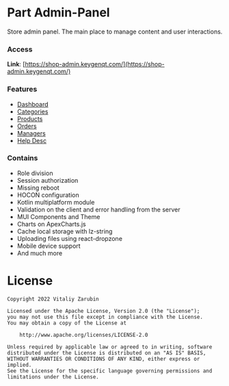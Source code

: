 Part Admin-Panel
===================

Store admin panel. The main place to manage content and user interactions.

### Access

**Link**: [https://shop-admin.keygenqt.com/](https://shop-admin.keygenqt.com/)

### Features

* [Dashboard](/km-shop/backend/dashboard/)
* [Categories](/km-shop/backend/categories/)
* [Products](/km-shop/backend/products/)
* [Orders](/km-shop/backend/orders/)
* [Managers](/km-shop/backend/managers/)
* [Help Desc](/km-shop/backend/help/)

### Contains

* Role division
* Session authorization
* Missing reboot
* HOCON configuration
* Kotlin multiplatform module
* Validation on the client and error handling from the server
* MUI Components and Theme
* Charts on ApexCharts.js
* Cache local storage with lz-string
* Uploading files using react-dropzone
* Mobile device support
* And much more

# License

```
Copyright 2022 Vitaliy Zarubin

Licensed under the Apache License, Version 2.0 (the "License");
you may not use this file except in compliance with the License.
You may obtain a copy of the License at

    http://www.apache.org/licenses/LICENSE-2.0

Unless required by applicable law or agreed to in writing, software
distributed under the License is distributed on an "AS IS" BASIS,
WITHOUT WARRANTIES OR CONDITIONS OF ANY KIND, either express or implied.
See the License for the specific language governing permissions and
limitations under the License.
```